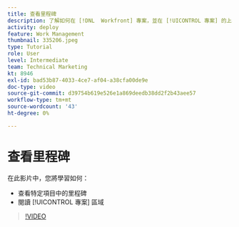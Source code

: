 ```yaml
---
title: 查看里程碑
description: 了解如何在 [!DNL  Workfront] 專案，並在 [!UICONTROL 專案] 的上界。
activity: deploy
feature: Work Management
thumbnail: 335206.jpeg
type: Tutorial
role: User
level: Intermediate
team: Technical Marketing
kt: 8946
exl-id: bad53b87-4033-4ce7-af04-a38cfa00de9e
doc-type: video
source-git-commit: d39754b619e526e1a869deedb38dd2f2b43aee57
workflow-type: tm+mt
source-wordcount: '43'
ht-degree: 0%

---
```


# 查看里程碑

在此影片中，您將學習如何：

* 查看特定項目中的里程碑
* 閱讀 [!UICONTROL 專案] 區域

>[!VIDEO](https://video.tv.adobe.com/v/335206/?quality=12)
